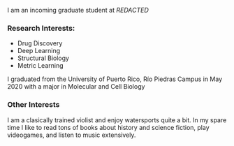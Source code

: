 I am an incoming graduate student at *REDACTED*

### Research Interests:
* Drug Discovery
* Deep Learning
* Structural Biology
* Metric Learning

I graduated from the University of Puerto Rico, Río Piedras Campus in May 2020 with a major in Molecular and Cell Biology 

### Other Interests
I am a clasically trained violist and enjoy watersports quite a bit. In my spare time I like to read tons of books about history and science fiction, play videogames, and listen to music extensively.
